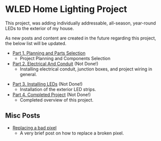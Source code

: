 # WLED Home Lighting Project

This project, was adding individually addressable, all-season, year-round LEDs to the exterior of my house.

As new posts and content are created in the future regarding this project, the below list will be updated.

* [Part 1. Planning and Parts Selection](./../../blog/posts/Home-Automation/2023/wled-install-part-1-planning.md)
    * Project Planning and Components Selection
* [Part 2. Electrical And Conduit]() (Not Done!)
    * Installing electrical conduit, junction boxes, and project wiring in general.

<!-- (./../../blog/posts/Home-Automation/2023/wled-install-part-2-electrical.md) -->

* [Part 3. Installing LEDs]() (Not Done!)
    * Installation of the exterior LED strips.
* [Part 4. Completed Project]() (Not Done!)
    * Completed overview of this project.

## Misc Posts

* [Replacing a bad pixel](./../../blog/posts/Home-Automation/2023/wled-replacing-bad-segment.md)
    * A very brief post on how to replace a broken pixel.